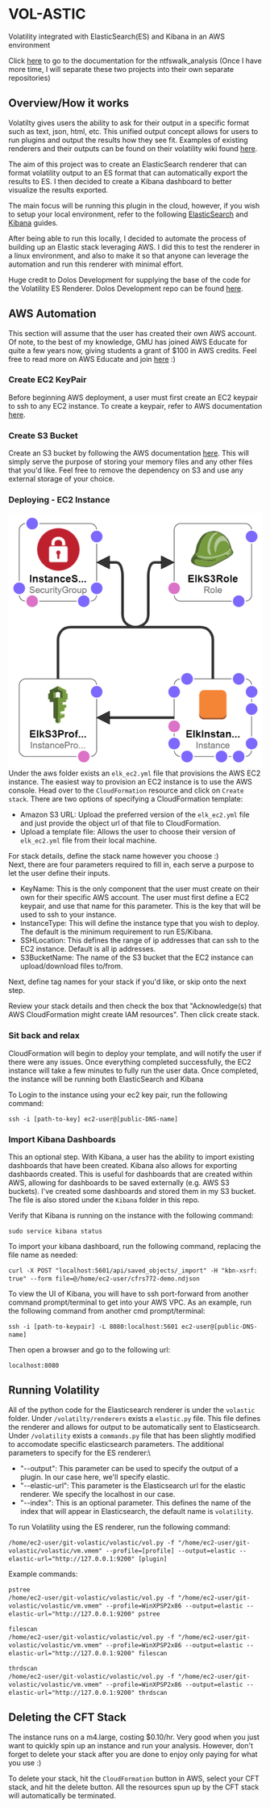 # VOL-ASTIC
Volatility integrated with ElasticSearch(ES) and Kibana in an AWS environment

Click [here](https://github.com/mperdom/vol_elastic/blob/master/docs/Ntfswalk_Timeline_Analysis.md) to go to the documentation for the ntfswalk_analysis (Once I have more time, I will separate these two projects into their own separate repositories)

## Overview/How it works
Volatilty gives users the ability to ask for their output in a specific format such as text, json, html, etc. This unified output concept allows for users to run plugins and output the results how they see fit. Examples of existing renderers and their outputs can be found on their volatility wiki found [here](https://github.com/volatilityfoundation/volatility/wiki/Unified-Output).

The aim of this project was to create an ElasticSearch renderer that can format volatility output to an ES format that can automatically export the results to ES. I then decided to create a Kibana dashboard to better visualize the results exported.

The main focus will be running this plugin in the cloud, however, if you wish to setup your local environment, refer to the following [ElasticSearch](https://www.elastic.co/guide/en/elasticsearch/reference/current/setup.html) and [Kibana](https://www.elastic.co/guide/en/kibana/current/setup.html) guides.

After being able to run this locally, I decided to automate the process of building up an Elastic stack leveraging AWS. I did this to test the renderer in a linux environment, and also to make it so that anyone can leverage the automation and run this renderer with minimal effort.

Huge credit to Dolos Development for supplying the base of the code for the Volatility ES Renderer.
Dolos Development repo can be found [here](https://github.com/dolosdevelopment/volatility).

## AWS Automation
This section will assume that the user has created their own AWS account. Of note, to the best of my knowledge, GMU has joined AWS Educate for quite a few years now, giving students a grant of $100 in AWS credits. Feel free to read more on AWS Educate and join [here](https://aws.amazon.com/education/awseducate/) :) 

### Create EC2 KeyPair
Before beginning AWS deployment, a user must first create an EC2 keypair to ssh to any EC2 instance. To create a keypair, refer to AWS documentation [here](https://docs.aws.amazon.com/AWSEC2/latest/UserGuide/ec2-key-pairs.html).

### Create S3 Bucket
Create an S3 bucket by following the AWS documentation [here](https://docs.aws.amazon.com/quickstarts/latest/s3backup/step-1-create-bucket.html). This will simply serve the purpose of storing your memory files and any other files that you'd like. Feel free to remove the dependency on S3 and use any external storage of your choice.

### Deploying - EC2 Instance
![Elk Architecture](Elk_Architecture.png)
Under the aws folder exists an `elk_ec2.yml` file that provisions the AWS EC2 instance. The easiest way to provision an EC2 instance is to use the AWS console. Head over to the `CloudFormation` resource and click on `Create stack`. There are two options of specifying a CloudFormation template:

- Amazon S3 URL: Upload the preferred version of the `elk_ec2.yml` file and just provide the object url of that file to CloudFormation.
- Upload a template file: Allows the user to choose their version of `elk_ec2.yml` file from their local machine.

For stack details, define the stack name however you choose :)\
Next, there are four parameters required to fill in, each serve a purpose to let the user define their inputs.

- KeyName: This is the only component that the user must create on their own for their specific AWS account. The user must first define a EC2 keypair, and use that name for this parameter. This is the key that will be used to ssh to your instance.
- InstanceType: This will define the instance type that you wish to deploy. The default is the minimum requirement to run ES/Kibana.
- SSHLocation: This defines the range of ip addresses that can ssh to the EC2 instance. Default is all ip addresses.
- S3BucketName: The name of the S3 bucket that the EC2 instance can upload/download files to/from.

Next, define tag names for your stack if you'd like, or skip onto the next step.

Review your stack details and then check the box that "Acknowledge(s) that AWS CloudFormation might create IAM resources". Then click create stack.

### Sit back and relax
CloudFormation will begin to deploy your template, and will notify the user if there were any issues. Once everything completed successfully, the EC2 instance will take a few minutes to fully run the user data. Once completed, the instance will be running both ElasticSearch and Kibana

To Login to the instance using your ec2 key pair, run the following command:
```
ssh -i [path-to-key] ec2-user@[public-DNS-name]
```

### Import Kibana Dashboards
This an optional step. With Kibana, a user has the ability to import existing dashboards that have been created. Kibana also allows for exporting dashbaords created. This is useful for dashboards that are created within AWS, allowing for dashboards to be saved externally (e.g. AWS S3 buckets). I've created some dashboards and stored them in my S3 bucket. The file is also stored under the `Kibana` folder in this repo. 

Verify that Kibana is running on the instance with the following command:
```
sudo service kibana status
```

To import your kibana dashboard, run the following command, replacing the file name as needed:
```
curl -X POST "localhost:5601/api/saved_objects/_import" -H "kbn-xsrf: true" --form file=@/home/ec2-user/cfrs772-demo.ndjson
```

To view the UI of Kibana, you will have to ssh port-forward from another command prompt/terminal to get into your AWS VPC. As an example, run the following command from another cmd prompt/terminal:
```
ssh -i [path-to-keypair] -L 8080:localhost:5601 ec2-user@[public-DNS-name]
```

Then open a browser and go to the following url:
```
localhost:8080
```

## Running Volatility
All of the python code for the Elasticsearch renderer is under the `volastic` folder. Under `/volatilty/renderers` exists a `elastic.py` file. This file defines the renderer and allows for output to be automatically sent to Elasticsearch. Under `/volatility` exists a `commands.py` file that has been slightly modified to accomodate specific elasticsearch parameters. 
The additional parameters to specify for the ES renderer:\
- "--output": This parameter can be used to specify the output of a plugin. In our case here, we'll specify elastic.
- "--elastic-url": This parameter is the Elasticsearch url for the elastic renderer. We specify the localhost in our case.
- "--index": This is an optional parameter. This defines the name of the index that will appear in Elasticsearch, the default name is `volatility`.

To run Volatility using the ES renderer, run the following command:
```
/home/ec2-user/git-volastic/volastic/vol.py -f "/home/ec2-user/git-volastic/volastic/vm.vmem" --profile=[profile] --output=elastic --elastic-url="http://127.0.0.1:9200" [plugin]
```

Example commands:
```
pstree
/home/ec2-user/git-volastic/volastic/vol.py -f "/home/ec2-user/git-volastic/volastic/vm.vmem" --profile=WinXPSP2x86 --output=elastic --elastic-url="http://127.0.0.1:9200" pstree
```
```
filescan
/home/ec2-user/git-volastic/volastic/vol.py -f "/home/ec2-user/git-volastic/volastic/vm.vmem" --profile=WinXPSP2x86 --output=elastic --elastic-url="http://127.0.0.1:9200" filescan
```
```
thrdscan
/home/ec2-user/git-volastic/volastic/vol.py -f "/home/ec2-user/git-volastic/volastic/vm.vmem" --profile=WinXPSP2x86 --output=elastic --elastic-url="http://127.0.0.1:9200" thrdscan
```

## Deleting the CFT Stack
The instance runs on a m4.large, costing $0.10/hr. Very good when you just want to quickly spin up an instance and run your analysis. However, don't forget to delete your stack after you are done to enjoy only paying for what you use :)

To delete your stack, hit the `CloudFormation` button in AWS, select your CFT stack, and hit the delete button. All the resources spun up by the CFT stack will automatically be terminated. 






